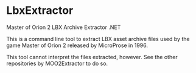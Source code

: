 # LbxExtractor
Master of Orion 2 LBX Archive Extractor .NET

This is a command line tool to extract LBX asset archive files used by the game Master of Orion 2 released by MicroProse in 1996.

This tool cannot interpret the files extracted, however.  See the other repositories by MOO2Extractor to do so.
